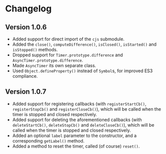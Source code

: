 # Changelog

## Version 1.0.6
- Added support for direct import of the `cjs` submodule.
- Added the `close()`, `computeDifference()`, `isClosed()`, `isStarted()` and `isStopped()` methods.
- Dropped support for `Timer.prototype.difference` and `AsyncTimer.prototype.difference`.
- Made `AsyncTimer` its own separate class.
- Used `Object.defineProperty()` instead of `Symbol`s, for improved ES3 compliance.

## Version 1.0.7
- Added support for registering callbacks 
(with `registerStartCb()`, `registerStopCb()` and `registerCloseCb()`), 
which will be called when the timer is stopped and closed respectively.
- Added support for deleting the aforementioned callbacks 
(with `deleteStartCb()`, `deleteStopCb()` and `deleteCloseCb()`), 
which will be called when the timer is stopped and closed respectively.
- Added an optional `label` parameter to the constructor, and a corresponding `getLabel()` method.
- Added a method to reset the timer, called (of course) `reset()`.